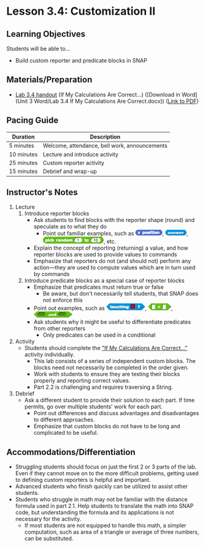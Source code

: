 <!--- REVISED -->
# Lesson 3.4: Customization II

## Learning Objectives

Students will be able to...

-   Build custom reporter and predicate blocks in SNAP

## Materials/Preparation

-   [Lab 3.4 handout](lab_34.md) (If My Calculations Are Correct...) ([Download in Word](Unit 3 Word/Lab 3.4 If My Calculations Are Correct.docx)) ([Link to PDF](https://teals.sharepoint.com/curriculum/_layouts/15/guestaccess.aspx?guestaccesstoken=BKutmPhPYHFHyejuzJOMtUqlof3QLpHofIy3b0oTbyA%3d&docid=03cba66e93c6c4da1897aac268c1a6d99))

## Pacing Guide

| Duration   | Description                                   |
| ---------- | --------------------------------------------- |
| 5 minutes  | Welcome, attendance, bell work, announcements |
| 10 minutes | Lecture and introduce activity                |
| 25 minutes | Custom reporter activity                      |
| 15 minutes | Debrief and wrap-up                           |

## Instructor's Notes

1.  Lecture
    1.  Introduce reporter blocks
        -   Ask students to find blocks with the reporter shape (round) and speculate as to what they do
            -   Point out familiar examples, such as ![](xposition.png), ![](answer.png), ![](pickrandom.png), etc.
        -   Explain the concept of reporting (returning) a value, and how reporter blocks are used to provide values to commands
        -   Emphasize that reporters do not (and should not) perform any action—they are used to compute values which are in turn used by commands
    2.  Introduce predicate blocks as a special case of reporter blocks
        -   Emphasize that predicates must return true or false
            -   Be aware, but don't necessarily tell students, that SNAP does not enforce this
        -   Point out examples, such as ![](touching.png), ![](lessThan.png), ![](and.png)
        -   Ask students why it might be useful to differentiate predicates from other reporters
            -   Only predicates can be used in a conditional
2.  Activity
    -   Students should complete the ["If My Calculations Are Correct..."](lab_34.md) activity individually.
        -   This lab consists of a series of independent custom blocks.  The blocks need not necessarily be completed in the order given.
        -   Work with students to ensure they are testing their blocks properly and reporting correct values.
        -   Part 2.2 is challenging and requires traversing a String.
3.  Debrief
    -   Ask a different student to provide their solution to each part.  If time permits, go over multiple students' work for each part.
        -   Point out differences and discuss advantages and disadvantages to different approaches.
        -   Emphasize that custom blocks do not have to be long and complicated to be useful.

## Accommodations/Differentiation

-   Struggling students should focus on just the first 2 or 3 parts of the lab.  Even if they cannot move on to the more difficult problems, getting used to defining custom reporters is helpful and important.
-   Advanced students who finish quickly can be utilized to assist other students.
-   Students who struggle in math may not be familiar with the distance formula used in part 2.1.  Help students to translate the math into SNAP code, but understanding the formula and its applications is not necessary for the activity.
    -   If most students are not equipped to handle this math, a simpler computation, such as area of a triangle or average of three numbers, can be substituted.
